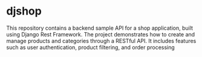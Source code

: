 # djshop
This repository contains a backend sample API for a shop application, built using Django Rest Framework. The project demonstrates how to create and manage products and categories through a RESTful API. It includes features such as user authentication, product filtering, and order processing
